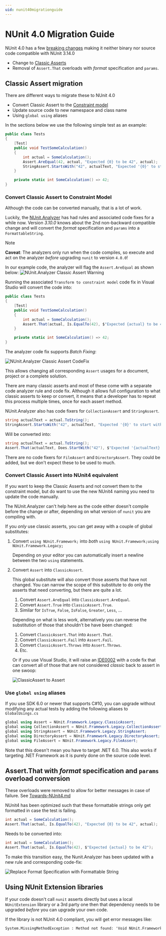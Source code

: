 ```yaml
---
uid: nunit40migrationguide
---
```


# NUnit 4.0 Migration Guide

NUnit 4.0 has a few [breaking changes](../release-notes/breaking-changes.md#nunit-40)
making it neither binary nor source code compatible with NUnit 3.14.0

* Change to [Classic Asserts](../writing-tests/assertions/assertion-models/classic.md)
* Removal of `Assert.That` overloads with _format_ specification and `params`.

## Classic Assert migration

There are different ways to migrate these to NUnit 4.0

* Convert Classic Assert to the [Constraint model](../writing-tests/assertions/assertion-models/constraint.md)
* Update source code to new namespace and class name
* Using `global using` aliases

In the sections below we use the following simple test as an example:

```csharp
public class Tests
{
    [Test]
    public void TestSomeCalculation()
    {
        int actual = SomeCalculation();
        Assert.AreEqual(42, actual, "Expected {0} to be 42", actual);
        StringAssert.StartsWith("42", actualText, "Expected '{0}' to start with '42'", actualText);
    }

    private static int SomeCalculation() => 42;
}
```

### Convert Classic Assert to Constraint Model

Although the code can be converted manually, that is a lot of work.

Luckily, the [NUnit.Analyzer](https://www.nuget.org/packages/NUnit.Analyzers) has had rules and associated code fixes for a while now.
Version _3.10.0_ knows about the 2nd non-backward compatible change and will convert the _format_ specification and `params` into a `FormattableString`.

> [!NOTE]
> **Caveat**: The analyzers only run when the code compiles, so execute and act on the analyzer _before_ upgrading `nunit` to version `4.0.0`!

In our example code, the analyzer will flag the `Assert.AreEqual` as shown below:
![NUnit.Analyzer Classic Assert Warning](~/images/NUnit.Analyzer-ClassicAssert-Warning.png)

Running the associated `Transform to constraint model` code fix in Visual Studio will convert the code into:

```csharp
public class Tests
{
    [Test]
    public void TestSomeCalculation()
    {
        int actual = SomeCalculation();
        Assert.That(actual, Is.EqualTo(42), $"Expected {actual} to be 42");
    }

    private static int SomeCalculation() => 42;
}
```

The analyzer code fix supports _Batch Fixing_:

![NUnit.Analyzer Classic Assert CodeFix](~/images/NUnit.Analyzer-ClassicAssert-CodeFix.png)

This allows changing all corresponding `Assert` usages for a document, project or a complete solution.

There are many classic asserts and most of these come with a separate code analyzer rule and code fix.
Although it allows full configuration to what classic asserts to keep or convert, it means that a developer has to repeat this process multiple times, once for each assert method.

NUnit.Analyzer also has code fixers for `CollectionAssert` and `StringAssert`.

```csharp
string actualText = actual.ToString();
StringAssert.StartsWith("42", actualText, "Expected '{0}' to start with '42'", actualText);
```

Will be converted into:

```csharp
string actualText = actual.ToString();
Assert.That(actualText, Does.StartWith("42"), $"Expected '{actualText}' to start with '42'");
```

There are no code fixers for `FileAssert` and `DirectoryAssert`.
They could be added, but we don't expect these to be used to much.

### Convert Classic Assert into NUnit4 equivalent

If you want to keep the Classic Asserts and not convert them to the constraint model,
but do want to use the new NUnit4 naming you need to update the code manually.

The NUnit.Analyzer can't help here as the code either doesn't compile before the change or after,
depending on what version of `nunit` you are compiling with.

If you _only_ use classic asserts, you can get away with a couple of global substitutes:

1. Convert `using NUnit.Framework;` into _both_ `using NUnit.Framework;using NUnit.Framework.Legacy;`

   Depending on your editor you can automatically insert a newline between the two `using` statements.
1. Convert `Assert` into `ClassicAssert`.

   This global substitute will also convert those asserts that have not changed.
You can narrow the scope of this substitute to do only the asserts that need converting, but there are quite a lot.

   1. Convert `Assert.AreEqual` into `ClassicAssert.AreEqual`.
   1. Convert `Assert.True` into `ClassicAssert.True`.
   1. Similar for `IsTrue`, `False`, `IsFalse`, `Greater`, `Less`, ...

   Depending on what is less work, alternatively you can reverse the substitution of those that shouldn't be have been changed:
   1. Convert `ClassicAssert.That` into `Assert.That`.
   1. Convert `ClassicAssert.Fail` into `Assert.Fail`.
   1. Convert `ClassicAssert.Throws` into `Assert.Throws`.
   1. Etc.

   Or if you use Visual Studio, it will raise an [IDE0002](https://learn.microsoft.com/en-us/dotnet/fundamentals/code-analysis/style-rules/ide0002) with a code fix that can convert all of those that are not considered _classic_ back to assert in one swoop:

   ![ClassicAssert to Assert](~/images/IDE0002-ClassicAssert-into-Assert.png)

### Use `global using` aliases

If you use SDK 6.0 or newer that supports C#10, you can upgrade without modifying any actual tests by adding the following aliases to `GlobalUsings.cs`

```csharp
global using Assert = NUnit.Framework.Legacy.ClassicAssert;
global using CollectionAssert = NUnit.Framework.Legacy.CollectionAssert;
global using StringAssert = NUnit.Framework.Legacy.StringAssert;
global using DirectoryAssert = NUnit.Framework.Legacy.DirectoryAssert;
global using FileAssert = NUnit.Framework.Legacy.FileAssert;
```

Note that this doesn't mean you have to target .NET 6.0. This also works if targeting .NET Framework as it is purely done on the source code level.

## Assert.That with _format_ specification and `params` overload conversion

These overloads were removed to allow for better messages in case of failure.
See [Towards-NUnit4.md](../Towards-NUnit4.md#improved-assert-result-messages)

NUnit4 has been optimized such that these formattable strings only get formatted in case the test is failing.

```csharp
int actual = SomeCalculation();
Assert.That(actual, Is.EqualTo(42), "Expected {0} to be 42", actual);
```

Needs to be converted into:

```csharp
int actual = SomeCalculation();
Assert.That(actual, Is.EqualTo(42), $"Expected {actual} to be 42");
```

To make this transition easy, the Nunit.Analyzer has been updated with a new rule and corresponding code-fix:

![Replace Format Specification with Formattable String](~/images/NUnit.Analyzer-ReplaceFormatSpecification.png)

## Using NUnit Extension libraries

If your code doesn't call `nunit` asserts directly but uses a local `NUnitExtension` library or a 3rd party one then that dependency needs to be upgraded _before_ you can upgrade your own code.

If the library is not NUnit 4.0 compliant, you will get error messages like:

```txt
System.MissingMethodException : Method not found: 'Void NUnit.Framework.Assert.That(!!0, NUnit.Framework.Constraints.IResolveConstraint, System.String, System.Object[])'.
```
